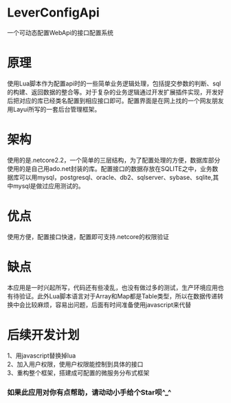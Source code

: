 # LeverConfigApi
一个可动态配置WebApi的接口配置系统

# 原理
使用Lua脚本作为配置api时的一些简单业务逻辑处理，包括提交参数的判断、sql的构建、返回数据的整合等。对于复杂的业务逻辑通过开发扩展插件实现，开发好后把对应的库已经类名配置到相应接口即可。配置界面是在网上找的一个网友朋友用Layui所写的一套后台管理框架。

# 架构
使用的是.netcore2.2，一个简单的三层结构，为了配置处理的方便，数据库部分使用的是自己用ado.net封装的库。配置接口的数据存放在SQLITE之中，业务数据库可以用mysql，postgresql、oracle、db2、sqlserver、sybase、sqlite,其中mysql是做过应用测试的。

# 优点
使用方便，配置接口快速，配置即可支持.netcore的权限验证

# 缺点
本应用是一时兴起所写，代码还有些凌乱，也没有做过多的测试，生产环境应用也有待验证。此外Lua脚本语言对于Array和Map都是Table类型，所以在数据传递转换中会比较麻烦，容易出问题，后面有时间准备使用javascript来代替

# 后续开发计划
1、用javascript替换掉lua  
2、加入用户权限，使用户权限能控制到具体的接口  
3、重构整个框架，搭建成可配置的微服务分布式框架  


### 如果此应用对你有点帮助，请动动小手给个Star呗^_^

